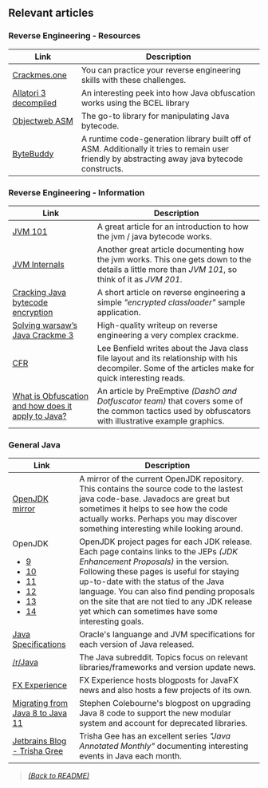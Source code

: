 ## Relevant articles

### Reverse Engineering - Resources

| Link  | Description |
|-------|-------------|
| [Crackmes.one](https://crackmes.one/lasts) | You can practice your reverse engineering skills with these challenges. |
| [Allatori 3 decompiled](https://github.com/netindev/Allatori-v3.0) | An interesting peek into how Java obfuscation works using the BCEL library |
| [Objectweb ASM](https://asm.ow2.io/) | The go-to library for manipulating Java bytecode. |
| [ByteBuddy](http://bytebuddy.net/) | A runtime code-generation library built off of ASM. Additionally it tries to remain user friendly by abstracting away java bytecode constructs. |

### Reverse Engineering - Information

| Link  | Description |
|-------|-------------|
| [JVM 101](https://blog.takipi.com/jvm-architecture-101-get-to-know-your-virtual-machine/) | A great article for an introduction to how the jvm / java bytecode works. |
| [JVM Internals](http://blog.jamesdbloom.com/JVMInternals.html) | Another great article documenting how the jvm works. This one gets down to the details a little more than _JVM 101_, so think of it as _JVM 201_. | 
| [Cracking Java bytecode encryption](https://www.javaworld.com/article/2077342/core-java/cracking-java-byte-code-encryption.html) | A short article on reverse engineering a simple *"encrypted classloader"* sample application. |
| [Solving warsaw’s Java Crackme 3](http://blog.rewolf.pl/blog/?p=856) | High-quality writeup on reverse engineering a very complex crackme. |
| [CFR](http://benf.org/other/cfr/) | Lee Benfield writes about the Java class file layout and its relationship with his decompiler. Some of the articles make for quick interesting reads. |
| [What is Obfuscation and how does it apply to Java?](https://www.preemptive.com/obfuscation) | An article by PreEmptive _(DashO and Dotfuscator team)_ that covers some of the common tactics used by obfuscators with illustrative example graphics. |

### General Java

| Link  | Description |
|-------|-------------|
| [OpenJDK mirror](https://github.com/md-5/OpenJDK) | A mirror of the current OpenJDK repository. This contains the source code to the lastest java code-base. Javadocs are great but sometimes it helps to see how the code actually works. Perhaps you may discover something interesting while looking around. |
| OpenJDK <ul><li>[9](http://openjdk.java.net/projects/jdk9/)</li><li>[10](http://openjdk.java.net/projects/jdk/10/)</li><li>[11](http://openjdk.java.net/projects/jdk/11/)</li><li>[12](http://openjdk.java.net/projects/jdk/12/)</li><li>[13](http://openjdk.java.net/projects/jdk/13/)</li><li>[14](http://openjdk.java.net/projects/jdk/14/)</li></ul>| OpenJDK project pages for each JDK release. Each page contains links to the JEPs _(JDK Enhancement Proposals)_ in the version. Following these pages is useful for staying up-to-date with the status of the Java language. You can also find pending proposals on the site that are not tied to any JDK release yet which can sometimes have some interesting goals. |
| [Java Specifications](https://docs.oracle.com/javase/specs/) | Oracle's languange and JVM specifications for each version of Java released. |
| [/r/Java](https://www.reddit.com/r/java/) | The Java subreddit. Topics focus on relevant libraries/frameworks and version update news. |
| [FX Experience](http://fxexperience.com/) | FX Experience hosts blogposts for JavaFX news and also hosts a few projects of its own. |
| [Migrating from Java 8 to Java 11](https://blog.joda.org/2018/09/from-java-8-to-java-11.html) | Stephen Colebourne's blogpost on upgrading Java 8 code to support the new modular system and account for deprecated libraries. |
| [Jetbrains Blog - Trisha Gree](https://blog.jetbrains.com/idea/author/trishagee/) | Trisha Gee has an excellent series _"Java Annotated Monthly"_ documenting interesting events in Java each month. |

> [_(Back to README)_](README.md)
